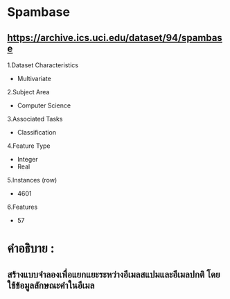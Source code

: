 # Spambase 
## https://archive.ics.uci.edu/dataset/94/spambase
1.Dataset Characteristics
- Multivariate

2.Subject Area
- Computer Science

3.Associated Tasks
- Classification

4.Feature Type
- Integer
- Real

5.Instances (row)
- 4601

6.Features
- 57

# คำอธิบาย : 
## สร้างแบบจำลองเพื่อแยกแยะระหว่างอีเมลสแปมและอีเมลปกติ โดยใช้ข้อมูลลักษณะคำในอีเมล
